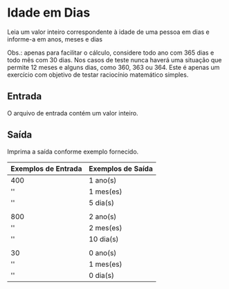 # Idade em Dias
Leia um valor inteiro correspondente à idade de uma pessoa em dias e informe-a em anos, meses e dias

Obs.: apenas para facilitar o cálculo, considere todo ano com 365 dias e todo mês com 30 dias. Nos casos de teste nunca haverá uma situação que permite 12 meses e alguns dias, como 360, 363 ou 364. Este é apenas um exercício com objetivo de testar raciocínio matemático simples.

## Entrada
O arquivo de entrada contém um valor inteiro.

## Saída
Imprima a saída conforme exemplo fornecido.

| Exemplos de Entrada | Exemplos de Saída |
|---|---|
400|1 ano(s)
''|1 mes(es)
''|5 dia(s)
||
800|2 ano(s)
''|2 mes(es)
''|10 dia(s)
||
30|0 ano(s)
''|1 mes(es)
''|0 dia(s)
